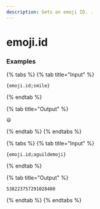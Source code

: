 ```yaml
---
description: Gets an emoji ID. .
---
```


# emoji.id <query>

### Examples

{% tabs %}
{% tab title="Input" %}
```text
{emoji.id;smile}
```
{% endtab %}

{% tab title="Output" %}
```text
😄
```
{% endtab %}
{% endtabs %}

{% tabs %}
{% tab title="Input" %}
```text
{emoji.id;aguildemoji}
```
{% endtab %}

{% tab title="Output" %}
```text
538223757291028480
```
{% endtab %}
{% endtabs %}